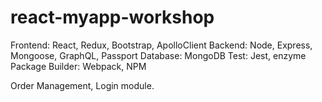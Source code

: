 # react-myapp-workshop

Frontend: React, Redux, Bootstrap, ApolloClient
Backend: Node, Express, Mongoose, GraphQL, Passport
Database: MongoDB
Test: Jest, enzyme
Package Builder: Webpack, NPM



Order Management, Login module.
